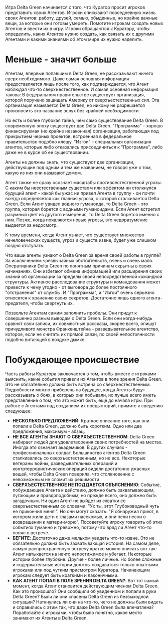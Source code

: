 Игра Delta Green начинается с того, что Куратор просит игроков представить своих Агентов. Игроки описывают повседневную жизнь своих Агентов: работу, друзей, семью, обыденные, но крайне важные вещи, за которые они готовы умереть. Помогите игрокам создать новых Агентов и ввести их в игру. Игроки обращаются к Куратору, чтобы определить, каких Агентов нужно создать, как связать их с другими Агентами и какими знаниями об этом мире их нужно наделить.

# Меньше - значит больше

Агентам, впервые попавшим в Delta Green, не рассказывают ничего сверх необходимого. Даже самая основная информация предоставляется лишь после того, как подтверждается, что Агент наблюдал что-то сверхъестественное. И самая основная информация такова: В федеральном правительстве существует организация, которой поручено защищать Америку от сверхъестественных сил. Эта организация называется Delta Green, но никому не разрешается произносить это название вслух без крайней необходимости.

Но есть и более глубокая тайна, чем само существование Delta Green. В современную эпоху существует две Delta Green. "Программа" - хорошо финансируемая (но крайне незаконная) организация, работающая под прикрытием черных проектов, встроенная в федеральное правительство подобно клещу. "Изгои" - специальная организация агентов, которые либо отказались присоединиться к "Программе", либо даже не в курсе об ее существовании.

Агенты не должны знать, что существуют две организации, действующие под одним и тем же названием, не говоря уже о том, какую из них они называют домом.

Агент также не сразу осознает масштабы противоестественной угрозы. С каким бы неестественным существом или эффектом ни столкнулся будущий агент - какой бы ужас ни привел Агента в группу - он почти всегда определяется как главная угроза, с которой сталкивается Delta Green. Если Агент увидел водного гуманоида, то Delta Green - это группа, которая борется с водными гуманоидами. Если Агент встретил разумный цвет из другого измерения, то Delta Green борется именно с ним. Позже, когда появляются новые угрозы, это недоразумение выдается за недосмотр.

К тому времени, когда Агент узнает, что существует множество нечеловеческих существ, угроз и существ извне, будет уже слишком поздно отступать.

Что ваши агенты узнают о Delta Green за время своей работы в группе? За исключением чрезвычайных обстоятельств, очень и очень мало. Оперативники Delta Green по понятным причинам скрытны в своих начинаниях. Они избегают обмена информацией или расширения своих знаний об организации за пределы своей непосредственной командной структуры. Активное расследование структуры и командования может привести к чему угодно - от выговора до более постоянного "отстранения" от службы. И "Программа", и "Изгои" очень серьезно относятся к хранению своих секретов. Достаточно лишь одного агента-предателя, чтобы свергнуть их.

Позвольте Агентам самим заполнить пробелы. Они придут к совершенно разным выводам о Delta Green. Если они когда-нибудь сравнят свои записи, их совместные рассказы, скорее всего, опишут причудливого монстра Франкенштейна - разведывательное агентство, которое, если не считать их прямой связи, по своей непостоянности подобно витающей в воздухе дымке.

# Побуждающее происшествие

Часть работы Куратора заключается в том, чтобы вместе с игроками выяснить, какие события привели их Агентов в поле зрения Delta Green. Это не обязательно должна быть встреча со сверхъестественным. Подробности можно приберечь на будущее, когда Агенты будут рассказывать о боях, в которых они побывали, но лучше всего иметь представление о том, что это может быть, еще до начала игры. При работе с Агентами над созданием их предысторий, примите к сведению следующее:

- **НЕСКОЛЬКО ПРЕДЛОЖЕНИЙ**: Краткое описание того, как они попали в Delta Green, должно быть коротким. Одно или два предложения, максимум - абзац.
- **НЕ ВСЕ АГЕНТЫ ЗНАЮТ О СВЕРХЪЕСТЕСТВЕННОМ**: Delta Green набирает людей для удовлетворения своих потребностей на местах. Иногда это означает академиков. В других случаях - профессиональных солдат. Большинство агентов Delta Green сталкивались со сверхъестественным, но не все. Некоторые ветераны войны, разведывательных операций и контртеррористических операций видели достаточно ужасных вещей, чтобы Delta Green поверила, что столкновение с невозможным не сломит их решимости
- **СВЕРХЪЕСТЕСТВЕННОЕ НЕ ПОДДАЕТСЯ ОБЪЯСНЕНИЮ**: Событие, побуждающее Агента к действию, должно быть захватывающим, пугающим и правдоподобным, но прежде всего, оно должно быть загадочным. Ни один Агент не выйдет из схватки со сверхъестественным со словами: "Ух ты, этот Глубоководный чуть не прикончил меня!". Но они могут сказать: "Я обнаружил приют, в котором жили дети с глазами насекомых, и они пели песни о возвращении к матери-морю". Посоветуйте игроку говорить об этих событиях туманно и тревожно, потому что вряд ли Агент что-то понял о встрече.
- **БЕГИТЕ**: Достаточно даже мельком увидеть что-то извне. Это не обязательно должна быть захватывающая история. На самом деле, самую распространенную встречу кратко можно описать вот так: Агент натыкается на нечто непостижимое и убегает. Некоторые истории более глубокие. Другие - более личные. Но более сложные и содержательные истории должны создаваться только опытными игроками или под чутким присмотром Куратора. Начинающим игрокам следует быть краткими и лаконичными.
- **КАК АГЕНТ ПОПАЛ В ПОЛЕ ЗРЕНИЯ DELTA GREEN?**: Вот тот самый момент, когда Агент становится действующим членом Delta Green. Как это произошло? Они сообщили об увиденном и попали в руки Delta Green? Были ли они спасены Delta Green из безвыходной ситуации? Наткнулись ли они на что-то, чего не должны были видеть и справились с этим так, что даже Delta Green была впечатлена? Поработайте с игроками, чтобы было понятно, какое место занимают их Агенты в Delta Green.